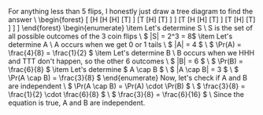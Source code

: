 For anything less than 5 flips, I honestly just draw a tree diagram to find the answer \\
\begin{forest}
[
[H
[H
[H]
[T]
]
[T
[H]
[T]
]
]
[T
[H
[H]
[T]
]
[T
[H]
[T]
]
]
]
\end{forest}
\begin{enumerate}
\item Let's determine S \\
S is the set of all possible outcomes of the 3 coin flips \\
$ |S| = 2^3 = 8$
	\item Let's determine A \\
	      A occurs when we get 0 or 1 tails \\
	      $ |A| = 4 $ \\
	      $ \Pr(A) = \frac{4}{8} = \frac{1}{2} $
	\item Let's determine B \\
	      B occurs when we HHH and TTT don't happen, so the other 6 outcomes \\
	      $ |B| = 6 $ \\
	      $ \Pr(B) = \frac{6}{8} $
	\item Let's determine $ A \cap B $ \\
	      $ |A \cap B| = 3 $ \\
	      $ \Pr(A \cap B) = \frac{3}{8} $
\end{enumerate}
Now, let's check if A and B are independent \\
$ \Pr(A \cap B) = \Pr(A) \cdot \Pr(B) $ \\
$ \frac{3}{8} = \frac{1}{2} \cdot \frac{6}{8} $ \\
$ \frac{3}{8} = \frac{6}{16} $ \\
Since the equation is true, A and B are independent.
